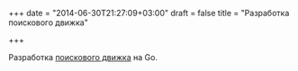 +++
date = "2014-06-30T21:27:09+03:00"
draft = false
title = "Разработка поискового движка"

+++

<p>Разработка <a href="http://www.thumbtack.com/engineering/go-hercule/">поискового движка</a> на Go.</p>


